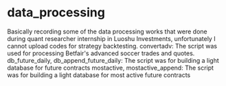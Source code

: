 # data_processing
Basically recording some of the data processing works that were done during quant researcher internship in Luoshu Investments, unfortunately I cannot upload codes for strategy backtesting.
convertadv: The script was used for processing Betfair's advanced soccer trades and quotes.
db_future_daily, db_append_future_daily: The script was for building a light database for future contracts
mostactive, mostactive_append: The script was for building a light database for most active future contracts
